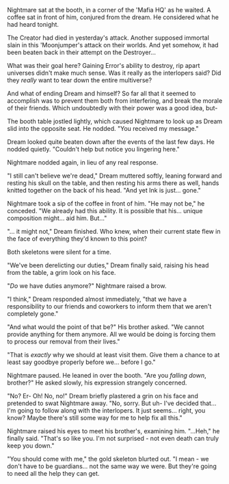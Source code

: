 Nightmare sat at the booth, in a corner of the 'Mafia HQ' as he waited. A coffee sat in front of him, conjured from the dream. He considered what he had heard tonight. 

The Creator had died in yesterday's attack. Another supposed immortal slain in this 'Moonjumper's attack on their worlds. And yet somehow, it had been beaten back in their attempt on the Destroyer...

What was their goal here? Gaining Error's ability to destroy, rip apart universes didn't make much sense. Was it really as the interlopers said? Did they *really* want to tear down the entire multiverse?

And what of ending Dream and himself? So far all that it seemed to accomplish was to prevent them both from interfering, and break the morale of their friends. Which undoubtedly with their power was a good idea, but-

The booth table jostled lightly, which caused Nightmare to look up as Dream slid into the opposite seat. He nodded. "You received my message."

Dream looked quite beaten down after the events of the last few days. He nodded quietly. "Couldn't help but notice you lingering here."

Nightmare nodded again, in lieu of any real response.

"I still can't believe we're dead," Dream muttered softly, leaning forward and resting his skull on the table, and then resting his arms there as well, hands knitted together on the back of his head. "And yet Ink is just... gone."

Nightmare took a sip of the coffee in front of him. "He may not be," he conceded. "We already had this ability. It is possible that his... unique composition might... aid him. But..."

"... it might not," Dream finished. Who knew, when their current state flew in the face of everything they'd known to this point? 

Both skeletons were silent for a time. 

"We've been derelicting our duties," Dream finally said, raising his head from the table, a grim look on his face. 

"*Do* we have duties anymore?" Nightmare raised a brow. 

"I think," Dream responded almost immediately, "that we have a responsibility to our friends and coworkers to inform them that we aren't completely gone."

"And what would the point of that be?" His brother asked. "We cannot provide anything for them anymore. All we would be doing is forcing them to process our removal from their lives."

"That is *exactly* why we should at least visit them. Give them a chance to at least say goodbye properly before we... before I go."

Nightmare paused. He leaned in over the booth. "Are you *falling down*, brother?" He asked slowly, his expression strangely concerned. 

"No? Er- Oh! No, no!" Dream briefly plastered a grin on his face and pretended to swat Nightmare away. "No, sorry. But uh- I've decided that... I'm going to follow along with the interlopers. It just seems... right, you know? Maybe there's still some way for me to help fix all this."

Nightmare raised his eyes to meet his brother's, examining him. "...Heh," he finally said. "That's so like you. I'm not surprised - not even death can truly keep you down."

"You should come with me," the gold skeleton blurted out. "I mean - we don't have to be guardians... not the same way we were. But they're going to need all the help they can get.